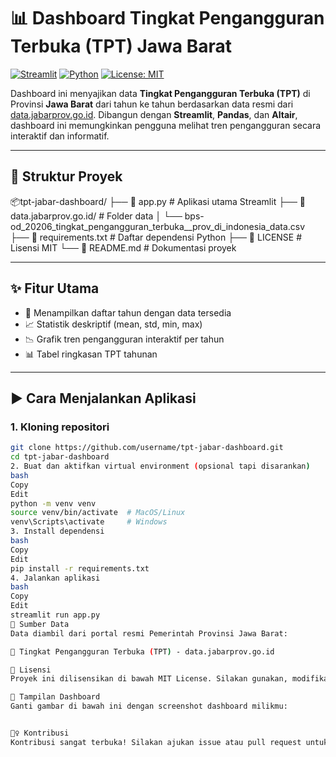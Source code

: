 # 📊 Dashboard Tingkat Pengangguran Terbuka (TPT) Jawa Barat

[![Streamlit](https://img.shields.io/badge/Streamlit-1.35.0-red?logo=streamlit)](https://streamlit.io/)
[![Python](https://img.shields.io/badge/Python-3.10-blue?logo=python)](https://www.python.org/)
[![License: MIT](https://img.shields.io/badge/License-MIT-green.svg)](LICENSE)

Dashboard ini menyajikan data **Tingkat Pengangguran Terbuka (TPT)** di Provinsi **Jawa Barat** dari tahun ke tahun berdasarkan data resmi dari [data.jabarprov.go.id](https://data.jabarprov.go.id). Dibangun dengan **Streamlit**, **Pandas**, dan **Altair**, dashboard ini memungkinkan pengguna melihat tren pengangguran secara interaktif dan informatif.

---

## 📁 Struktur Proyek

📦tpt-jabar-dashboard/
├── 📄 app.py # Aplikasi utama Streamlit
├── 📁 data.jabarprov.go.id/ # Folder data
│ └── bps-od_20206_tingkat_pengangguran_terbuka__prov_di_indonesia_data.csv
├── 📄 requirements.txt # Daftar dependensi Python
├── 📄 LICENSE # Lisensi MIT
└── 📄 README.md # Dokumentasi proyek

---

## ✨ Fitur Utama

- 📅 Menampilkan daftar tahun dengan data tersedia
- 📈 Statistik deskriptif (mean, std, min, max)
- 📉 Grafik tren pengangguran interaktif per tahun
- 📊 Tabel ringkasan TPT tahunan

---

## ▶️ Cara Menjalankan Aplikasi

### 1. Kloning repositori

```bash
git clone https://github.com/username/tpt-jabar-dashboard.git
cd tpt-jabar-dashboard
2. Buat dan aktifkan virtual environment (opsional tapi disarankan)
bash
Copy
Edit
python -m venv venv
source venv/bin/activate  # MacOS/Linux
venv\Scripts\activate     # Windows
3. Install dependensi
bash
Copy
Edit
pip install -r requirements.txt
4. Jalankan aplikasi
bash
Copy
Edit
streamlit run app.py
💾 Sumber Data
Data diambil dari portal resmi Pemerintah Provinsi Jawa Barat:

📎 Tingkat Pengangguran Terbuka (TPT) - data.jabarprov.go.id

📃 Lisensi
Proyek ini dilisensikan di bawah MIT License. Silakan gunakan, modifikasi, dan distribusikan proyek ini dengan tetap mencantumkan atribusi.

📸 Tampilan Dashboard
Ganti gambar di bawah ini dengan screenshot dashboard milikmu:


🙋‍♀️ Kontribusi
Kontribusi sangat terbuka! Silakan ajukan issue atau pull request untuk menambahkan fitur atau perbaikan.